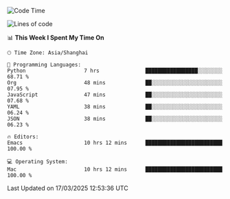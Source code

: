 <!--START_SECTION:waka-->
![Code Time](http://img.shields.io/badge/Code%20Time-2%2C579%20hrs%2018%20mins-blue)

![Lines of code](https://img.shields.io/badge/From%20Hello%20World%20I%27ve%20Written-335.3%20thousand%20lines%20of%20code-blue)

📊 **This Week I Spent My Time On** 

```text
🕑︎ Time Zone: Asia/Shanghai

💬 Programming Languages: 
Python                   7 hrs               █████████████████░░░░░░░░   68.71 % 
Org                      48 mins             ██░░░░░░░░░░░░░░░░░░░░░░░   07.95 % 
JavaScript               47 mins             ██░░░░░░░░░░░░░░░░░░░░░░░   07.68 % 
YAML                     38 mins             ██░░░░░░░░░░░░░░░░░░░░░░░   06.24 % 
JSON                     38 mins             ██░░░░░░░░░░░░░░░░░░░░░░░   06.23 % 

🔥 Editors: 
Emacs                    10 hrs 12 mins      █████████████████████████   100.00 % 

💻 Operating System: 
Mac                      10 hrs 12 mins      █████████████████████████   100.00 % 
```


 Last Updated on 17/03/2025 12:53:36 UTC
<!--END_SECTION:waka-->
